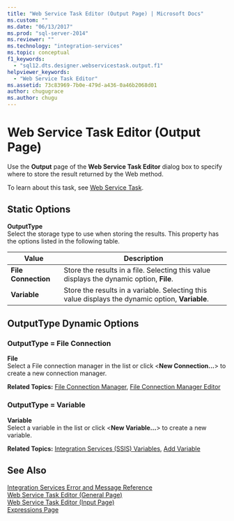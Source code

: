 ```yaml
---
title: "Web Service Task Editor (Output Page) | Microsoft Docs"
ms.custom: ""
ms.date: "06/13/2017"
ms.prod: "sql-server-2014"
ms.reviewer: ""
ms.technology: "integration-services"
ms.topic: conceptual
f1_keywords: 
  - "sql12.dts.designer.webservicestask.output.f1"
helpviewer_keywords: 
  - "Web Service Task Editor"
ms.assetid: 73c83969-7b0e-479d-a436-0a46b2068d01
author: chugugrace
ms.author: chugu
---
```

# Web Service Task Editor (Output Page)
  Use the **Output** page of the **Web Service Task Editor** dialog box to specify where to store the result returned by the Web method.  
  
 To learn about this task, see [Web Service Task](control-flow/web-service-task.md).  
  
## Static Options  
 **OutputType**  
 Select the storage type to use when storing the results. This property has the options listed in the following table.  
  
|Value|Description|  
|-----------|-----------------|  
|**File Connection**|Store the results in a file. Selecting this value displays the dynamic option, **File**.|  
|**Variable**|Store the results in a variable. Selecting this value displays the dynamic option, **Variable**.|  
  
## OutputType Dynamic Options  
  
### OutputType = File Connection  
 **File**  
 Select a File connection manager in the list or click \<**New Connection...**> to create a new connection manager.  
  
 **Related Topics:** [File Connection Manager](connection-manager/file-connection-manager.md), [File Connection Manager Editor](../../2014/integration-services/file-connection-manager-editor.md)  
  
### OutputType = Variable  
 **Variable**  
 Select a variable in the list or click \<**New Variable...**> to create a new variable.  
  
 **Related Topics:**  [Integration Services &#40;SSIS&#41; Variables](integration-services-ssis-variables.md), [Add Variable](../../2014/integration-services/add-variable.md)  
  
## See Also  
 [Integration Services Error and Message Reference](../../2014/integration-services/integration-services-error-and-message-reference.md)   
 [Web Service Task Editor &#40;General Page&#41;](general-page-of-integration-services-designers-options.md)   
 [Web Service Task Editor &#40;Input Page&#41;](../../2014/integration-services/web-service-task-editor-input-page.md)   
 [Expressions Page](expressions/expressions-page.md)  
  
  
